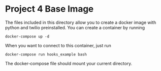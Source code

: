 # Project 4 Base Image

The files included in this directory allow you to create a docker image with python and twilio preinstalled. You can create a container by running

```
docker-compose up -d
```

When you want to connect to this container, just run

```
docker-compose run hooks_example bash
```

The docker-compose file should mount your current directory.
